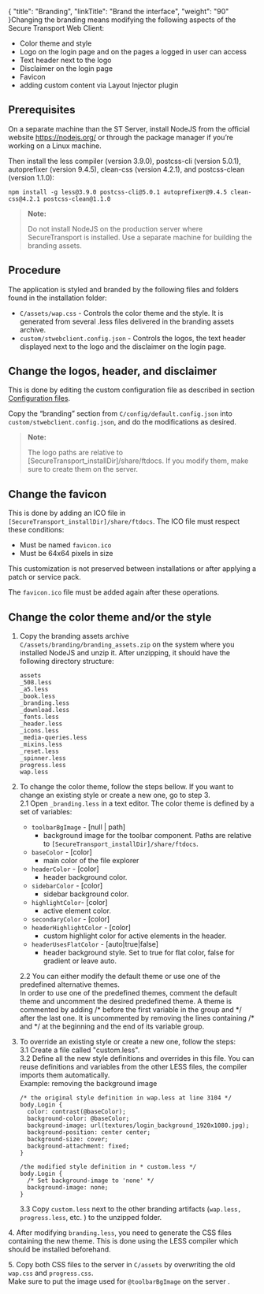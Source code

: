 {
    "title": "Branding",
    "linkTitle": "Brand the interface",
    "weight": "90"
}Changing the branding means modifying the following aspects of the Secure Transport Web Client:

-   Color theme and style
-   Logo on the login page and on the pages a logged in user can access
-   Text header next to the logo
-   Disclaimer on the login page
-   Favicon
-   adding custom content via Layout Injector plugin

## Prerequisites

On a separate machine than the ST Server, install NodeJS from the official website https://nodejs.org/ or through the package manager if you’re working on a Linux machine.

Then install the less compiler (version 3.9.0), postcss-cli (version 5.0.1), autoprefixer (version 9.4.5), clean-css (version 4.2.1), and postcss-clean (version 1.1.0):



    npm install -g less@3.9.0 postcss-cli@5.0.1 autoprefixer@9.4.5 clean-css@4.2.1 postcss-clean@1.1.0

> **Note:**
>
> Do not install NodeJS on the production server where SecureTransport is installed. Use a separate machine for building the branding assets.

## Procedure

The application is styled and branded by the following files and folders found in the installation folder:

-   `C/assets/wap.css` - Controls the color theme and the style. It is generated from several .less files delivered in the branding assets archive.
-   `custom/stwebclient.config.json` - Controls the logos, the text header displayed next to the logo and the disclaimer on the login page.

## Change the logos, header, and disclaimer

This is done by editing the custom configuration file as described in section [Configuration files](../config_files).

Copy the “branding” section from `C/config/default.config.json` into `custom/stwebclient.config.json`, and do the modifications as desired.

> **Note:**
>
> The logo paths are relative to \[SecureTransport\_installDir\]/share/ftdocs. If you modify them, make sure to create them on the server.

<span id="Change2"></span>

## Change the favicon

This is done by adding an ICO file in `[SecureTransport_installDir]/share/ftdocs`. The ICO file must respect these conditions:

-   Must be named `favicon.ico`
-   Must be 64x64 pixels in size

This customization is not preserved between installations or after applying a patch or service pack.

The `favicon.ico` file must be added again after these operations.

<span id="Change"></span>

## Change the color theme and/or the style

1.  Copy the branding assets archive` C/assets/branding/branding_assets.zip` on the system where you installed NodeJS and unzip it. After unzipping, it should have the following directory structure:  


        assets
        _508.less
        _a5.less
        _book.less
        _branding.less
        _download.less
        _fonts.less
        _header.less
        _icons.less
        _media-queries.less
        _mixins.less
        _reset.less
        _spinner.less
        progress.less
        wap.less
2.  To change the color theme, follow the steps bellow. If you want to change an existing style or create a new one, go to step 3.  
    2.1 Open `_branding.less` in a text editor. The color theme is defined by a set of variables:  
    -   `toolbarBgImage` - \[null | path\]
        -   background image for the toolbar component. Paths are relative to `[SecureTransport_installDir]/share/ftdocs`.
    -   `baseColor` - \[color\]
        -   main color of the file explorer
    -   `headerColor` - \[color\]
        -   header background color.
    -   `sidebarColor` - \[color\]
        -   sidebar background color.
    -   `highlightColor`- \[color\]
        -   active element color.
    -   `secondaryColor` - \[color\]
    -   `headerHighlightColor` - \[color\]
        -   custom highlight color for active elements in the header.
    -   `headerUsesFlatColor` - \[auto|true|false\]
        -   header background style. Set to true for flat color, false for gradient or leave auto.

      
    2.2 You can either modify the default theme or use one of the predefined alternative themes.  
    In order to use one of the predefined themes, comment the default theme and uncomment the desired predefined theme. A theme is commented by adding /\* before the first variable in the group and \*/ after the last one. It is uncommented by removing the lines containing /\* and \*/ at the beginning and the end of its variable group.
3.  To override an existing style or create a new one, follow the steps:  
    3.1 Create a file called "custom.less".  
    3.2 Define all the new style definitions and overrides in this file. You can reuse definitions and variables from the other LESS files, the compiler imports them automatically.  
    Example: removing the background image  
      

        /* the original style definition in wap.less at line 3104 */
        body.Login {
          color: contrast(@baseColor);
          background-color: @baseColor;
          background-image: url(textures/login_background_1920x1080.jpg);
          background-position: center center;
          background-size: cover;
          background-attachment: fixed;
        }
         
        /the modified style definition in * custom.less */
        body.Login {
          /* Set background-image to 'none' */
          background-image: none;
        }

      
    3.3 Copy `custom.less` next to the other branding artifacts (`wap.less, progress.less`, etc. ) to the unzipped folder.

4\. After modifying `branding.less`, you need to generate the CSS files containing the new theme. This is done using the LESS compiler which should be installed beforehand.

<!-- -->

<!-- -->

<!-- -->

5\. Copy both CSS files to the server in `C/assets` by overwriting the old `wap.css` and `progress.css`.  
Make sure to put the image used for `@toolbarBgImage` on the server .
